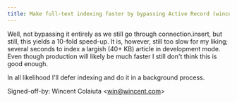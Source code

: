```yaml
---
title: Make full-text indexing faster by bypassing Active Record (wincent.com, 7976609)
---
```


Well, not bypassing it entirely as we still go through connection.insert, but still, this yields a 10-fold speed-up. It is, however, still too slow for my liking; several seconds to index a largish (40+ KB) article in development mode. Even though production will likely be much faster I still don't think this is good enough.

In all likelihood I'll defer indexing and do it in a background process.

Signed-off-by: Wincent Colaiuta &lt;win@wincent.com&gt;

